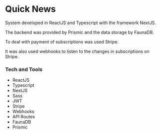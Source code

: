 # Quick News
System developed in ReactJS and Typescript with the framework NextJS.

The backend was provided by Prismic and the data storage by FaunaDB.

To deal with payment of subscriptions was used Stripe.

It was also used webhooks to listen to the changes in subscriptions on Stripe.

### Tech and Tools
* ReactJS
* Typescript
* NextJS
* Sass
* JWT
* Stripe
* Webhooks
* API Routes
* FaunaDB
* Prismic

